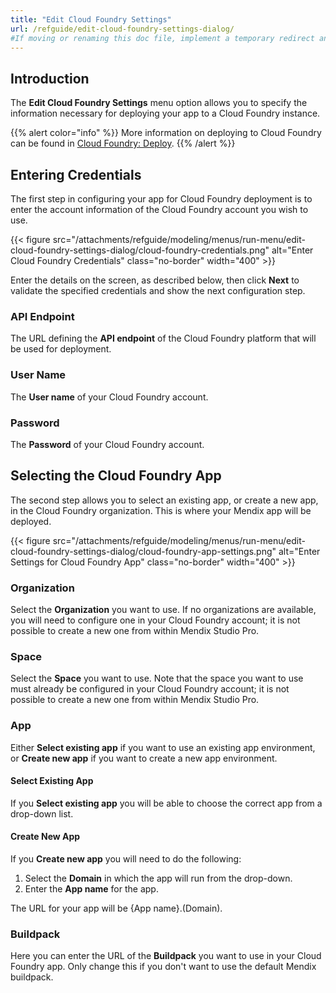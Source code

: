 ```yaml
---
title: "Edit Cloud Foundry Settings"
url: /refguide/edit-cloud-foundry-settings-dialog/
#If moving or renaming this doc file, implement a temporary redirect and let the respective team know they should update the URL in the product. See Mapping to Products for more details.
---
```


## Introduction

The **Edit Cloud Foundry Settings** menu option allows you to specify the information necessary for deploying your app to a Cloud Foundry instance.

{{% alert color="info" %}}
More information on deploying to Cloud Foundry can be found in [Cloud Foundry: Deploy](/developerportal/deploy/cloud-foundry-deploy/).
{{% /alert %}}

## Entering Credentials

The first step in configuring your app for Cloud Foundry deployment is to enter the account information of the Cloud Foundry account you wish to use.

{{< figure src="/attachments/refguide/modeling/menus/run-menu/edit-cloud-foundry-settings-dialog/cloud-foundry-credentials.png" alt="Enter Cloud Foundry Credentials" class="no-border" width="400" >}}

Enter the details on the screen, as described below, then click **Next** to validate the specified credentials and show the next configuration step.

### API Endpoint

The URL defining the **API endpoint** of the Cloud Foundry platform that will be used for deployment.

### User Name

The **User name** of your Cloud Foundry account.

### Password

The **Password** of your Cloud Foundry account.

## Selecting the Cloud Foundry App

The second step allows you to select an existing app, or create a new app, in the Cloud Foundry organization. This is where your Mendix app will be deployed.

{{< figure src="/attachments/refguide/modeling/menus/run-menu/edit-cloud-foundry-settings-dialog/cloud-foundry-app-settings.png" alt="Enter Settings for Cloud Foundry App" class="no-border" width="400" >}}

### Organization

Select the **Organization** you want to use. If no organizations are available, you will need to configure one in your Cloud Foundry account; it is not possible to create a new one from within Mendix Studio Pro.

### Space

Select the **Space** you want to use. Note that the space you want to use must already be configured in your Cloud Foundry account; it is not possible to create a new one from within Mendix Studio Pro.

### App

Either **Select existing app** if you want to use an existing app environment, or **Create new app** if you want to create a new app environment.

#### Select Existing App

If you **Select existing app** you will be able to choose the correct app from a drop-down list.

#### Create New App

If you **Create new app** you will need to do the following:

1. Select the **Domain** in which the app will run from the drop-down.
2. Enter the **App name** for the app.

The URL for your app will be {App name}.(Domain).

### Buildpack

Here you can enter the URL of the **Buildpack** you want to use in your Cloud Foundry app. Only change this if you don't want to use the default Mendix buildpack.
